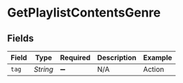 # GetPlaylistContentsGenre


## Fields

| Field              | Type               | Required           | Description        | Example            |
| ------------------ | ------------------ | ------------------ | ------------------ | ------------------ |
| `tag`              | *String*           | :heavy_minus_sign: | N/A                | Action             |